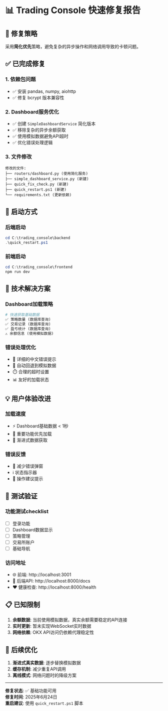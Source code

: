 📊 Trading Console 快速修复报告
=======================================

## 🎯 修复策略

采用**简化优先**策略，避免复杂的异步操作和网络调用导致的卡顿问题。

## ✅ 已完成修复

### 1. 依赖包问题
- ✅ 安装 pandas, numpy, aiohttp
- ✅ 修复 bcrypt 版本兼容性

### 2. Dashboard服务优化
- ✅ 创建 `SimpleDashboardService` 简化版本
- ✅ 移除复杂的异步余额获取
- ✅ 使用模拟数据避免API超时
- ✅ 优化错误处理逻辑

### 3. 文件修改
```
修改的文件:
├── routers/dashboard.py (使用简化服务)
├── simple_dashboard_service.py (新建)
├── quick_fix_check.py (新建)
├── quick_restart.ps1 (新建)
└── requirements.txt (更新依赖)
```

## 🚀 启动方式

### 后端启动
```powershell
cd C:\trading_console\backend
.\quick_restart.ps1
```

### 前端启动  
```powershell
cd C:\trading_console\frontend
npm run dev
```

## 🔧 技术解决方案

### Dashboard加载策略
```python
# 快速获取基础数据
✅ 策略数量 (数据库查询)
✅ 交易记录 (数据库查询) 
✅ 盈亏统计 (数据库查询)
⚠️ 余额信息 (使用模拟数据)
```

### 错误处理优化
- 📝 详细的中文错误提示
- 🔄 自动回退到模拟数据
- ⏱️ 合理的超时设置
- 📊 友好的加载状态

## 💡 用户体验改进

### 加载速度
- ⚡ Dashboard基础数据 < 1秒
- 🎯 重要功能优先加载
- 🔄 渐进式数据获取

### 错误反馈
- 🚫 减少错误弹窗
- ℹ️ 状态指示器
- 🔧 操作建议提示

## 🎪 测试验证

### 功能测试checklist
- [ ] 登录功能
- [ ] Dashboard数据显示
- [ ] 策略管理
- [ ] 交易所账户
- [ ] 基础导航

### 访问地址
- 🌐 前端: http://localhost:3001
- 📡 后端API: http://localhost:8000/docs
- ❤️ 健康检查: http://localhost:8000/health

## 📋 已知限制

1. **余额数据**: 当前使用模拟数据，真实余额需要稳定的API连接
2. **实时更新**: 暂未实现WebSocket实时数据
3. **网络依赖**: OKX API访问仍依赖代理稳定性

## 🔮 后续优化

1. **渐进式真实数据**: 逐步替换模拟数据
2. **缓存机制**: 减少重复API调用
3. **离线模式**: 网络问题时的降级方案

---
**修复状态**: ✅ 基础功能可用  
**修复时间**: 2025年6月24日  
**重启建议**: 使用 `quick_restart.ps1` 脚本
